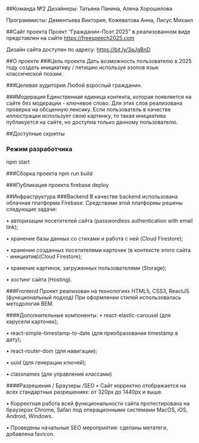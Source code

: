 ##Команда №2
Дизайнеры: Татьяна Панина, Алена Хорошилова

Программисты: Дементьева Виктория, Кожеватова Анна, Лисус Михаил

##Сайт проекта
Проект “Гражданин-Поэт 2025” в реализованном виде представлен на сайте
https://freespeech2025.com

Дизайн сайта доступен по адресу:
https://bit.ly/3aJgBnD

##О проекте
###Цель проекта
Дать возможность пользователю в 2025 году создать инициативу / петицию используя эзопов язык классической поэзии.

###Целевая аудитория
Любой взрослый гражданин.

###Модерация
Единственная единица контента, которая появляется на сайте без модерации - ключевое слово. Для этих слов реализована проверка на обсценную лексику.
Если пользователь в качестве иллюстрации использует свою картинку, то такая инициатива публикуется на сайте, но доступна только данному пользователю.

##Доступные скрипты
### Режим разработчика
npm start

###Сборка проекта
npm run build

###Публикация проекта
firebase deploy

##Инфраструктура
###Backend
В качестве backend использована облачная платформа Firebase. Средствами этой платформы решены следующие задачи:

•	авторизации посетителей сайта (passwordless authentication with email link);

•	хранение базы данных со стихами и работа с ней (Cloud Firestore);

•	хранение созданных посетителями карточек (в контексте этого сайта - инициатив)(Cloud Firestore);

•	хранение картинок, загруженных пользователями (Storage);

•	хостинг сайта (Hosting).

###Frontend
Проект реализован на технологиях HTML5, CSS3, ReactJS (функциональный подход)
При оформлении стилей использовалась методология BEM.

####Дополнительные компоненты:
•	react-elastic-carousel (для карусели карточек);

•	react-simple-timestamp-to-date (для преобразования timestamp в дату);

•	react-router-dom (для навигации);

•	uuid (для генерации ключей);

•	classnames (для управления классами)

####Разрешения / Браузеры /SEO
•	Сайт корректно отображается на всех стандартных разрешениях: от 320px до 1440px и выше.

•	Корректная работа всей функциональности сайта протестирована на браузерах Chrome, Safari под операционными системами MacOS, iOS, Android, Windows.

•	Проведены начальные SEO мероприятия: сделаны метатеги, добавлена favicon.
